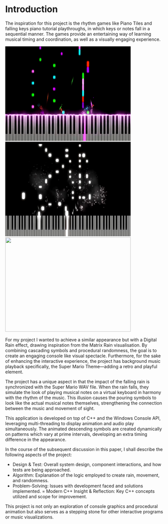 # Introduction

The inspiration for this project is the rhythm games like Piano Tiles and falling keys piano tutorial playthroughs, in which keys or notes fall in a sequential manner. The games provide an entertaining way of learning musical timing and coordination, as well as a visually engaging experience.

<img src="docs/assets/images/sampledrop.png" width="400" height="300">
<img src="docs/assets/images/sampledrop2.jpg" width="400" height="300">
<img src="docs/assets/images/sampledrosp3.jpg" width="400" height="300">

For my project I wanted to achieve a similar appearance but with a Digital Rain effect, drawing inspiration from the Matrix Rain visualisation. By combining cascading symbols and procedural randomness, the goal is to create an engaging console like visual spectacle. Furthermore, for the sake of enhancing the interactive experience, the project has background music playback specifically, the Super Mario Theme—adding a retro and playful element.

The project has a unique aspect in that the impact of the falling rain is synchronized with the Super Mario WAV file. When the rain falls, they simulate the look of playing musical notes on a virtual keyboard in harmony with the rhythm of the music. This illusion causes the pouring symbols to look like the actual musical notes themselves, strengthening the connection between the music and movement of sight.

This application is developed on top of C++ and the Windows Console API, leveraging multi-threading to display animation and audio play simultaneously. The animated descending symbols are created dynamically on patterns which vary at prime intervals, developing an extra timing difference in the appearance.

In the course of the subsequent discussion in this paper, I shall describe the following aspects of the project:

- Design & Test: Overall system design, component interactions, and how tests are being approached.
- Algorithm: Explanation of the logic employed to create rain, movement, and randomness.
- Problem-Solving: Issues with development faced and solutions implemented.
= Modern C++ Insight & Reflection: Key C++ concepts utilized and scope for improvement.

This project is not only an exploration of console graphics and procedural animation but also serves as a stepping stone for other interactive programs or music visualizations.
